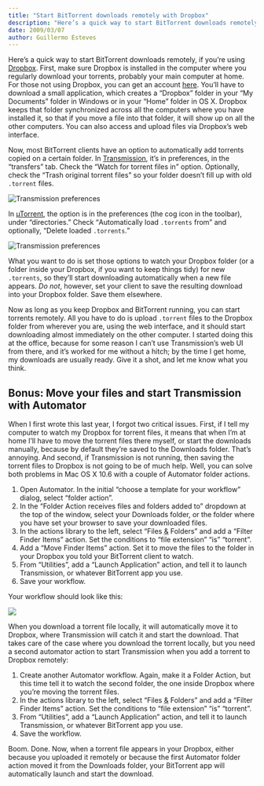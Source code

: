 ```yaml
---
title: "Start BitTorrent downloads remotely with Dropbox"
description: "Here’s a quick way to start BitTorrent downloads remotely, if you’re using Dropbox and Transmission."
date: 2009/03/07
author: Guillermo Esteves
---
```


Here’s a quick way to start BitTorrent downloads remotely, if you’re using [Dropbox][dropbox]. First, make sure Dropbox is installed in the computer where you regularly download your torrents, probably your main computer at home. For those not using Dropbox, you can get an account [here][dropbox]. You’ll have to download a small application, which creates a “Dropbox” folder in your “My Documents” folder in Windows or in your “Home” folder in OS X. Dropbox keeps that folder synchronized across all the computers where you have installed it, so that if you move a file into that folder, it will show up on all the other computers. You can also access and upload files via Dropbox’s web interface.

Now, most BitTorrent clients have an option to automatically add torrents copied on a certain folder. In [Transmission][transmission], it’s in preferences, in the “transfers” tab. Check the <q>Watch for torrent files in</q> option. Optionally, check the <q>Trash original torrent files</q> so your folder doesn’t fill up with old `.torrent` files.

![Transmission preferences](blog/2009-03-07-start-bittorrent-downloads-remotely-with-dropbox/84438959_1.png)

In [µTorrent][utorrent], the option is in the preferences (the cog icon in the toolbar), under “directories.” Check <q>Automatically load `.torrents` from</q> and optionally, <q>Delete loaded `.torrents`.</q>

![Transmission preferences](blog/2009-03-07-start-bittorrent-downloads-remotely-with-dropbox/84438959_2.png)

What you want to do is set those options to watch your Dropbox folder (or a folder inside your Dropbox, if you want to keep things tidy) for new `.torrents`, so they’ll start downloading automatically when a new file appears. _Do not_, however, set your client to save the resulting download into your Dropbox folder. Save them elsewhere.

Now as long as you keep Dropbox and BitTorrent running, you can start torrents remotely. All you have to do is upload `.torrent` files to the Dropbox folder from wherever you are, using the web interface, and it should start downloading almost immediately on the other computer. I started doing this at the office, because for some reason I can’t use Transmission’s web UI from there, and it’s worked for me without a hitch; by the time I get home, my downloads are usually ready. Give it a shot, and let me know what you think.

## Bonus: Move your files and start Transmission with Automator

When I first wrote this last year, I forgot two critical issues. First, if I tell my computer to watch my Dropbox for torrent files, it means that when I’m at home I’ll have to move the torrent files there myself, or start the downloads manually, because by default they’re saved to the Downloads folder. That’s annoying. And second, if Transmission is not running, then saving the torrent files to Dropbox is not going to be of much help. Well, you can solve both problems in Mac OS X 10.6 with a couple of Automator folder actions.

1.  Open Automator. In the initial “choose a template for your workflow” dialog, select “folder action”.
2.  In the “Folder Action receives files and folders added to” dropdown at the top of the window, select your Downloads folder, or the folder where you have set your browser to save your downloaded files.
3.  In the actions library to the left, select “Files <abbr title="and">&</abbr> Folders” and add a “Filter Finder Items” action. Set the conditions to “file extension” “is” “torrent”.
4.  Add a “Move Finder Items” action. Set it to move the files to the folder in your Dropbox you told your BitTorrent client to watch.
5.  From “Utilities”, add a “Launch Application” action, and tell it to launch Transmission, or whatever BitTorrent app you use.
6.  Save your workflow.

Your workflow should look like this:

![](blog/2009-03-07-start-bittorrent-downloads-remotely-with-dropbox/84438959_3.png)

When you download a torrent file locally, it will automatically move it to Dropbox, where Transmission will catch it and start the download. That takes care of the case where you download the torrent locally, but you need a second automator action to start Transmission when you add a torrent to Dropbox remotely:

1.  Create another Automator workflow. Again, make it a Folder Action, but this time tell it to watch the second folder, the one inside Dropbox where you’re moving the torrent files.
2.  In the actions library to the left, select “Files <abbr title="and">&</abbr> Folders” and add a “Filter Finder Items” action. Set the conditions to “file extension” “is” “torrent”.
3.  From “Utilities”, add a “Launch Application” action, and tell it to launch Transmission, or whatever BitTorrent app you use.
4.  Save the workflow.

Boom. Done. Now, when a torrent file appears in your Dropbox, either because you uploaded it remotely or because the first Automator folder action moved it from the Downloads folder, your BitTorrent app will automatically launch and start the download.

[dropbox]: https://www.getdropbox.com/referrals/NTE4MjI2OQ
[transmission]: http://www.transmissionbt.com/
[utorrent]: http://www.utorrent.com/
